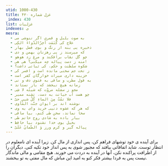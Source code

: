 ```yaml
---
utid: 1000-430
title: غزل شماره ۴۳۰
_index: 430
list: غزلیات
indexes: ی
mesra:
  - به صوت بلبل و قمری اگر ننوشی می
  - علاج کی کُنَمَت آخِرُالدّواءَ الکِی
  - ذخیره یی بنه از رنگ و بوی فصل بهار
  - که میرسند ز پی رهزنان بهمن و دی
  - چو گل نقاب برافکند و مرغ زد هوهو
  - منه ز دست پیاله چه میکنی؟ هی هی!
  - شکوه سلطنت و حکم، کی ثباتی داشت؟
  - ز تخت جم سخنی مانده است و افسر کی
  - خزینه داری میراث خوارگان کفر است
  - به قول مطرب و ساقی به فتویِ دف و نی
  - زمانه هیچ نبخشد که باز نستاند
  - مجو ز سفله مروّت که شیئُه لا شِی
  - چو هست آب حیاتت به دست، تشنه ممیر
  - فلا تمُتَّ مِنَ الماءِ کُلُ شییٍ حیّ
  - نوشته اند بر ایوان جنَّت المَأوی
  - که هر که عشوه دنیی خرید وای به وی
  - سخا نماند، سخن طی کنم، بیا ساقی
  - بیار باده به شادی روح حاتم طی
  - بخیل بوی خدا نشنود بیا حافظ
  - پیاله گیر و کرم ورز وَ الضَّمانُ عَلَیّ
---
```

برای آینده ی خود توشهای فراهم کن، پس اندازی از مال کن. زیرا آینده ای نامعلوم در انتظار توست. شاید اتفاقاتی بیافتد که مجبور شوی به پس انداز خود تکیه کنی. دیگران را از اطرافت پراکنده نکن، آنها در آینده به دردت می خورند. هیچ مقامی و مالی ماندگار نیست پس به فردا بیشتر فکر کنو به امید این مباش که مال مفتی به تو ببخشند.
